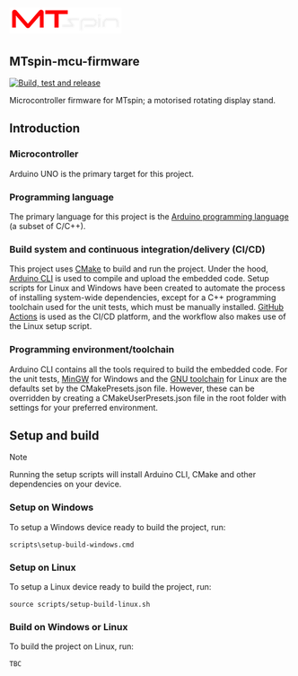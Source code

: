 # ![MTspin logo](images/mtspin%20red%20and%20white%20200%20x%2046%20png%20transparent.png)

## MTspin-mcu-firmware

[![Build, test and release](https://github.com/Morgritech/MTspin-mcu-firmware/actions/workflows/build-test-release.yaml/badge.svg)](https://github.com/Morgritech/MTspin-mcu-firmware/actions/workflows/build-test-release.yaml)

Microcontroller firmware for MTspin; a motorised rotating display stand.

## Introduction

### Microcontroller

Arduino UNO is the primary target for this project.

### Programming language

The primary language for this project is the [Arduino programming language](https://www.arduino.cc/reference) (a subset of C/C++).

### Build system and continuous integration/delivery (CI/CD)

This project uses [CMake](https://cmake.org) to build and run the project. Under the hood, [Arduino CLI](https://arduino.github.io/arduino-cli) is used to compile and upload the embedded code. Setup scripts for Linux and Windows have been created to automate the process of installing system-wide dependencies, except for a C++ programming toolchain used for the unit tests, which must be manually installed. [GitHub Actions](https://docs.github.com/en/actions) is used as the CI/CD platform, and the workflow also makes use of the Linux setup script.

### Programming environment/toolchain

Arduino CLI contains all the tools required to build the embedded code. For the unit tests, [MinGW](https://en.wikipedia.org/wiki/MinGW) for Windows and the [GNU toolchain](https://en.wikipedia.org/wiki/GNU_toolchain) for Linux are the defaults set by the CMakePresets.json file. However, these can be overridden by creating a CMakeUserPresets.json file in the root folder with settings for your preferred environment.

## Setup and build

> [!NOTE]
> Running the setup scripts will install Arduino CLI, CMake and other dependencies on your device.

### Setup on Windows

To setup a Windows device ready to build the project, run:

``` shell
scripts\setup-build-windows.cmd
```

### Setup on Linux

To setup a Linux device ready to build the project, run:

``` shell
source scripts/setup-build-linux.sh
```

### Build on Windows or Linux

To build the project on Linux, run:

``` shell
TBC
```
